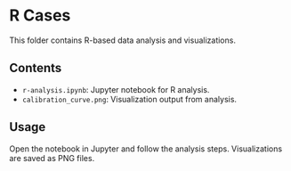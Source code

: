 # R Cases

This folder contains R-based data analysis and visualizations.

## Contents
- `r-analysis.ipynb`: Jupyter notebook for R analysis.
- `calibration_curve.png`: Visualization output from analysis.

## Usage
Open the notebook in Jupyter and follow the analysis steps. Visualizations are saved as PNG files.
